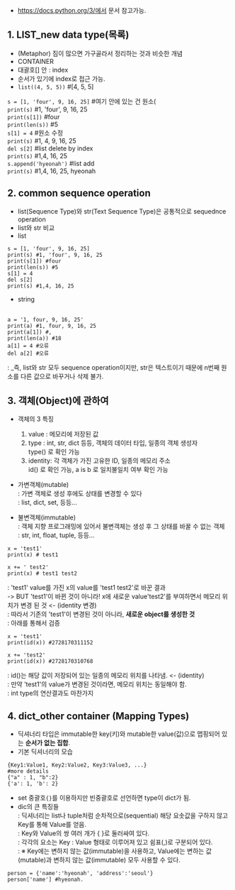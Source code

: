 + https://docs.python.org/3/에서 문서 참고가능.<br>

## 1. LIST_new data type(목록) <br>
+ (Metaphor) 짐이 많으면 가구골라서 정리하는 것과 비슷한 개념 <br>
+ CONTAINER <br>
+ 대괄호[] 안 : index <br>
+ 순서가 있기에 index로 접근 가능. <br>
+ `list((4, 5, 5))` #[4, 5, 5] <br>

`s = [1, 'four', 9, 16, 25]` #여기 안에 있는 건 원소( <br>
`print(s)` #1, 'four', 9, 16, 25 <br>
`print(s[1])` #four <br>
`print(len(s))` #5 <br>
`s[1] = 4` #원소 수정 <br>
`print(s)` #1, 4, 9, 16, 25 <br>
`del s[2]` #list delete by index <br>
`print(s)` #1,4, 16, 25 <br>
`s.append('hyeonah')` #list add <br>
`print(s)` #1,4, 16, 25, hyeonah <br>



## 2. common sequence operation <br>
+ list(Sequence Type)와 str(Text Sequence Type)은 공통적으로 sequednce operation <br>
+ list와 str 비교 <br>
+ list <br>
```
s = [1, 'four', 9, 16, 25] 
print(s) #1, 'four', 9, 16, 25
print(s[1]) #four
print(len(s)) #5
s[1] = 4 
del s[2]
print(s) #1,4, 16, 25
```

+ string <br> <br>
```
a = '1, four, 9, 16, 25'
print(a) #1, four, 9, 16, 25
print(a[1]) #,
print(len(a)) #18
a[1] = 4 #오류
del a[2] #오류
```

: _즉, list와 str 모두 sequence operation이지만, str은 텍스트이기 때문에 n번째 원소를 다른 값으로 바꾸거나 삭제 불가. <br>
    
## 3. 객체(Object)에 관하여 <br>
+ 객체의 3 특징 <br>
    1) value : 메모리에 저장된 값 <br>
    2) type	: int, str, dict 등등, 객체의 데이터 타입, 일종의 객체 생성자 <br>
              type() 로 확인 가능 <br>	
    3) identity: 각 객체가 가진 고유한 ID, 일종의 메모리 주소 <br>
              id() 로 확인 가능, a is b 로 일치불일치 여부 확인 가능 <br>

+ 가변객체(mutable) <br>
: 가변 객체로 생성 후에도 상태를 변경할 수 있다 <br>
: list, dict, set, 등등... <br>

+ 불변객체(immutable) <br>
: 객체 지향 프로그래밍에 있어서 불변객체는 생성 후 그 상태를 바꿀 수 없는 객체 <br>
: str, int, float, tuple, 등등... <br>
```
x = 'test1'
print(x) # test1

x += ' test2'
print(x) # test1 test2
```
: 'test1' value를 가진 x의 value를 'test1 test2'로 바꾼 결과 <br>
-> BUT 'test1'이 바뀐 것이 아니라! x에 새로운 value'test2'를 부여하면서 메모리 위치가 변경 된 것 <- (identity 변경) <br>
: 따라서 기존의 'test1'이 변경된 것이 아니라, **새로운 object를 생성한 것** <br>
: 아래를 통해서 검증 <br>
 ```
x = 'test1'
print(id(x)) #2728170311152

x += 'test2'
print(id(x)) #2728170310768
```
: id()는 해당 값이 저장되어 있는 일종의 메모리 위치를 나타냄. <- (identity) <br> 
: 만약 'test1'의 value가 변경된 것이라면, 메모리 위치는 동일해야 함. <br>
: int type의 연산결과도 마찬가지 <br>


## 4. dict_other container (Mapping Types) <br>
+ 딕셔너리 타입은 immutable한 key(키)와 mutable한 value(값)으로 맵핑되어 있는 **순서가 없는 집합**. <br>
+ 기본 딕셔너리의 모습 <br>
```
{Key1:Value1, Key2:Value2, Key3:Value3, ...}
#more details
{"a" : 1, "b":2}
{'a': 1, 'b': 2}
```
+ set 중괄호`{}`를 이용하지만 빈중괄호로 선언하면 type이 dict가 됨. <br>
+ dic의 큰 특징들 <br>
: 딕셔너리는 list나 tuple처럼 순차적으로(sequential) 해당 요솟값을 구하지 않고 Key를 통해 Value를 얻음. <br>
: Key와 Value의 쌍 여러 개가 { }로 둘러싸여 있다. <br>
: 각각의 요소는 Key : Value 형태로 이루어져 있고 쉼표(,)로 구분되어 있다. <br>
: ※ Key에는 변하지 않는 값(immutable)을 사용하고, Value에는 변하는 값(mutable)과 변하지 않는 값(immutable) 모두 사용할 수 있다. <br>

```
person = {'name':'hyeonah', 'address':'seoul'}
person['name'] #hyeonah.
```




